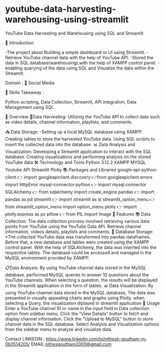 # youtube-data-harvesting-warehousing-using-streamlit
YouTube Data Harvesting and Warehousing using SQL and Streamlit

📘 Introduction

-The project about Building a simple dashboard or UI using Streamlit.
-Retrieve YouTube channel data with the help of YouTube API.
-Stored the data in SQL database(warehousing),with the help of XAMPP control panel.
-enabling querying of the data using SQL and Visualize the data within the Streamlit.

Domain : 📱 Social Media

🎨 Skills Takeaway :

Python scripting, Data Collection, Streamlit, API integration, Data Management using SQL

📘 Overview
🌾Data Harvesting:
Utilizing the YouTube API to collect data such as video details, channel information, playlists, and comments.

📥 Data Storage:
-Setting up a local MySQL database using XAMPP.
Creating tables to store the harvested YouTube data.
Using SQL scripts to insert the collected data into the database.
📊 Data Analysis and Visualization:
Developing a Streamlit application to interact with the SQL database.
Creating visualizations and performing analysis on the stored YouTube data
🛠 Technology and Tools
Python 3.12.2
XAMPP
MYSQL
Youtube API
Streamlit
Plotly
📚 Packages and Libraries
google-api-python-client
👉 import googleapiclient.discovery
👉from googleapiclient.errors import HttpError
mysql-connector-python
👉 import mysql.connector
SQLAlchemy
👉 from sqlalchemy import create_engine
pandas
👉 import pandas as pd
streamlit
👉 import streamlit as st
streamlit_option_menu
👉 from streamlit_option_menu import option_menu
plotly
👉 import plotly.express as px
pillow
👉 from PIL import Image
📘 Features
📚 Data Collection:
The data collection process involved retrieving various data points from YouTube using the YouTube Data API. Retrieve channel information, videos details, playlists and comments.
💾 Database Storage:
*The collected YouTube data was transformed into pandas dataframes. Before that, a new database and tables were created using the XAMPP control panel. With the help of SQLAlchemy, the data was inserted into the respective tables. The database could be accessed and managed in the MySQL environment provided by XAMPP.

📋Data Analysis:
By using YouTube channel data stored in the MySQL database, performed MySQL queries to answer 10 questions about the YouTube channels. When selecting a question, the results will be displayed in the Streamlit application in the form of tables.
📊 Data Visualization:
By using YouTube channel data stored in the MySQL database, The data was presented in visually appealing charts and graphs using Plotly. when selecting a Query, the visualization diplayed in streamlit application
📘 Usage
Enter a YouTube channel ID or name in the input field in Data collection option from sidebar menu.
Click the "View Details" button to fetch and display channel information.
Click the "Upload to MySQL" button to store channel data in the SQL database.
Select Analysis and Visualization options from the sidebar menu to analyze and visualize data.


Contact
LINKEDIN : https://www.linkedin.com/in/nithesh-goutham-m-0b0514205/
EMAIL:nithesgoutham2000@gmail.com
